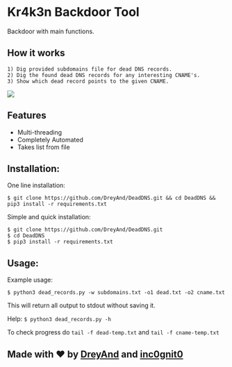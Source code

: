 # Kr4k3n Backdoor Tool
 Backdoor with main functions.

## How it works
```
1) Dig provided subdomains file for dead DNS records.
2) Dig the found dead DNS records for any interesting CNAME's. 
3) Show which dead record points to the given CNAME.
```

![](https://j.gifs.com/jZoEJB.gif)

## Features
- Multi-threading
- Completely Automated
- Takes list from file

## Installation:
One line installation:
```
$ git clone https://github.com/DreyAnd/DeadDNS.git && cd DeadDNS && pip3 install -r requirements.txt
```

Simple and quick installation:
```
$ git clone https://github.com/DreyAnd/DeadDNS.git
$ cd DeadDNS
$ pip3 install -r requirements.txt
```

## Usage:

Example usage:
```
$ python3 dead_records.py -w subdomains.txt -o1 dead.txt -o2 cname.txt
```

This will return all output to stdout without saving it.

Help: `$ python3 dead_records.py -h`

To check progress do `tail -f dead-temp.txt` and `tail -f cname-temp.txt`

## Made with :heart: by [DreyAnd](https://github.com/DreyAnd) and [inc0gnit0](https://github.com/iinc0gnit0)

